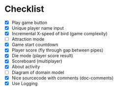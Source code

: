 Checklist
=========

  - [x] Play game button
  - [x] Unique player name input
  - [x] Incremental X-speed of bird (game complexity)
  - [ ] Attraction mode
  - [x] Game start countdown
  - [x] Player score (fly through gap between pipes)
  - [x] Die mode (player score result)
  - [x] Scoreboard (multiplayer)
  - [x] About activity
  - [ ] Diagram of domain model
  - [x] Nice sourcecode with comments (doc-comments)
  - [x] Use Logging
